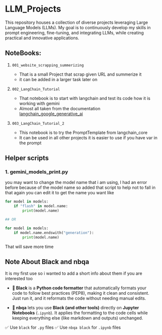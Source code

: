 # LLM_Projects
This repository houses a collection of diverse projects leveraging Large Language Models (LLMs). My goal is to continuously develop my skills in prompt engineering, fine-tuning, and integrating LLMs, while creating practical and innovative applications.


## NoteBooks:

1. `001_website_scrapping_summerizing`
    - That is a small Project that scrap given URL and summerize it
    - it can be added in a larger task later on 

2. `002_LangChain_Tutorial`
    - That notebook is to start with langchain and test its code how it is working with gemini 
    - Almost all taken from the documentation [langchain_google_generative_ai](https://python.langchain.com/docs/integrations/chat/google_generative_ai/)

3. `003_LangChain_Tutorial_2`
    - This notebook is to try the PromptTemplate from langchain_core 
    - It can be used in all other projects it is easier to use if you have var in the prompt
    
## Helper scripts 
### 1. gemini_models_print.py

you may want to change the model name that i am using, I had an error before because of the model name so added that script to help not to fall in that  again you can edit it to get the name you want like 

```python
for model in models:
    if "flash" in model.name:
        print(model.name)

## OR

for model in models:
    if model.name.endswith("generation"):
        print(model.name)

```

That will save more time 

## Note About Black and nbqa
It is my first use so i wanted to add a short info about them if you are interested too

- **🖤 Black** is a **Python code formatter** that automatically formats your code to follow best practices (PEP8), making it clean and consistent. Just run it, and it reformats the code without needing manual edits.

- **📓 nbqa** lets you use **Black (and other tools)** directly on **Jupyter Notebooks** (`.ipynb`). It applies the formatting to the code cells while keeping everything else (like markdown and outputs) unchanged.

✅ Use `black` for `.py` files
✅ Use `nbqa black` for `.ipynb` files
